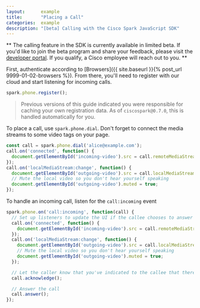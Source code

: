 ```yaml
---
layout:      example
title:       "Placing a Call"
categories:  example
description: "[beta] Calling with the Cisco Spark JavaScript SDK"
---
```


** The calling feature in the SDK is currently available in limited beta. If you'd like to join the beta program and share your feedback, please visit the [developer portal](https://developer.ciscospark.com/sdkaccess/). If you qualify, a Cisco employee will reach out to you. **

First, authenticate according to [Browsers]({{ site.baseurl }}{% post_url 9999-01-02-browsers %}). From there, you'll need to register with our cloud and start listening for incoming calls.

```javascript
spark.phone.register();
```

> Previous versions of this guide indicated you were responsible for caching your own registration data. As of `ciscospark@0.7.0`, this is handled automatically for you.

To place a call, use `spark.phone.dial`. Don't forget to connect the media streams to some video tags on your page.

```javascript
const call = spark.phone.dial('alice@example.com');
call.on('connected', function() {
  document.getElementById('incoming-video').src = call.remoteMediaStreamUrl;
});
call.on('localMediaStream:change', function() {
  document.getElementById('outgoing-video').src = call.localMediaStreamUrl;
  // Mute the local video so you don't hear yourself speaking
  document.getElementById('outgoing-video').muted = true;
});
```

To handle an incoming call, listen for the `call:incoming` event

```javascript
spark.phone.on('call:incoming', function(call) {
  // Set up listeners to update the UI if the callee chooses to answer the call.
  call.on('connected', function() {
    document.getElementById('incoming-video').src = call.remoteMediaStreamUrl;
  });
  call.on('localMediaStream:change', function() {
    document.getElementById('outgoing-video').src = call.localMediaStreamUrl;
    // Mute the local video so you don't hear yourself speaking
    document.getElementById('outgoing-video').muted = true;
  });

  // Let the caller know that you've indicated to the callee that there's an incoming call
  call.acknowledge();

  // Answer the call
  call.answer();
});
```
